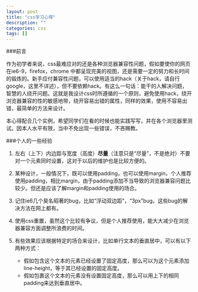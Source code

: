 ```yaml
---
layout: post
title: "css学习心得"
description: ""
categories: css
tags: []
---
```


###前言

作为初学者来说，css最难应对的还是各种浏览器兼容性问题，假如要使你的网页在ie6-9，firefox，chrome 中都呈现完美的视图，还是需要一定的努力和长时间的锻炼的。新手应付兼容性问题，可以使用适当的hack（关于hack，请自行google，这里不详述），但不要依赖hack。有这么一句话：能干的人解决问题，智慧的人绕开问题。这就是我设计css时所遵循的一个原则，避免使用hack，绕开浏览器兼容的性的敏感地带，绕开容易出错的属性，同样的效果，使用不容易出错，最简单的方法来设计。

本心得配合几个实例，希望同学们在看的时候也能实践写写，并在各个浏览器里测试。因本人水平有限，当中不免出现一些错误，不吝赐教。

###个人的一些经验
1. 左右（上下）内边距与宽度（高度）**尽量**（注意只是“尽量”，不是绝对）不要对一个元素同时设置，这对于以后的维护也是比较方便的。

1. 某种设计，一般情况下，既可以使用padding，也可以使用margin，个人推荐使用padding，相比margin，由于padding添加不当导致的浏览器兼容问题比较少。但还是应该了解margin和padding使用的场合。

1. 记住ie6几个臭名昭著的bug，比如“浮动双边距”，“3px”bug，这些bug的解决方法在网上都有。

1. 使用css重置，虽然这个比较有争议，但是个人推荐使用，能大大减少在浏览器兼容方面调整所浪费的时间。

1. 有些效果应该根据特定的场合来设计，比如单行文本的垂直居中，可以有以下两种方式：

	- 假如包含这个文本的元素已经设置了固定高度，那么可以为这个元素添加line-height，等于其已经设置的固定高度。
	- 假如包裹这个文本的元素没有设置固定高度，那么可以用上下的相同padding来达到垂直居中。